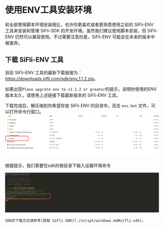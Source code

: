 # 使用ENV工具安装环境

和全部使用脚本环境安装相比，也许你更喜欢或者更熟悉使用之前的 SiFli-ENV 工具来安装和管理 SiFli-SDK 的开发环境。虽然我们建议使用脚本安装，但 SiFli-ENV 仍然可以兼容使用。不过需要注意的是，SiFli-ENV 可能会在未来的版本中被废弃。

## 下载 SiFli-ENV 工具

目前 SiFli-ENV 工具的最新下载链接为：<https://downloads.sifli.com/sdk/env_1.1.2.zip>。

如果出现`Plase upgrate env to v1.1.2 or greater`的提示，说明你使用的ENV版本太久，请使用上述链接下载最新版本的 SiFli-ENV 工具。

下载完成后，解压缩到你希望存放 SiFli-ENV 的目录中。双击 `env.bat` 文件，可以打开命令行窗口。
![](image/2025-05-26-13-55-36.png)

根据提示，我们需要在sdk的根目录下输入设置环境命令

![](image/2025-05-26-13-56-01.png)

```{note}
SDK的下载方式请参考[获取 SiFli-SDK](./script/windows.md#sifli-sdk)。
```

